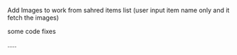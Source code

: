 Add Images to work from sahred items list (user input item name only and it fetch the images)

some code fixes

.....
